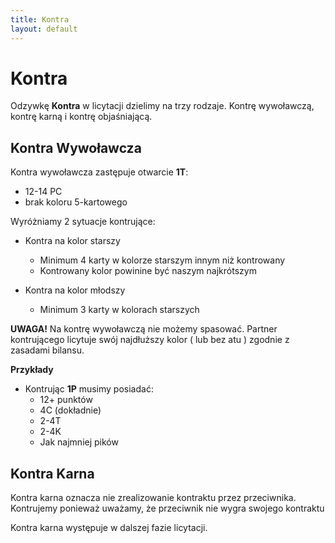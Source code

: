 ```yaml
---
title: Kontra
layout: default
---
```


# Kontra

Odzywkę **Kontra** w licytacji dzielimy na trzy rodzaje. Kontrę wywoławczą, kontrę karną i kontrę objaśniającą.


## Kontra Wywoławcza

Kontra wywoławcza zastępuje otwarcie **1T**: 

* 12-14 PC  
* brak koloru 5-kartowego
 
	
	
Wyróżniamy 2 sytuacje kontrujące:
  * Kontra na kolor starszy
	* Minimum 4 karty w kolorze starszym innym niż kontrowany
	* Kontrowany kolor powinine być naszym najkrótszym
  
  * Kontra na kolor młodszy 
	* Minimum 3 karty w kolorach starszych

**UWAGA!**
Na kontrę wywoławczą nie możemy spasować.
Partner kontrującego licytuje swój najdłuższy kolor ( lub bez atu ) zgodnie z zasadami bilansu.

**Przykłady**
* Kontrując **1P** musimy posiadać:
  * 12+ punktów
  * 4C (dokładnie)
  * 2-4T
  * 2-4K
  * Jak najmniej pików
  

## Kontra Karna

Kontra karna oznacza nie zrealizowanie kontraktu przez przeciwnika. Kontrujemy ponieważ uważamy, że przeciwnik nie wygra swojego kontraktu

Kontra karna występuje w dalszej fazie licytacji. 
